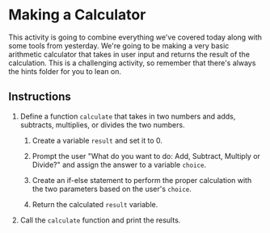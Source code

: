 # Making a Calculator

This activity is going to combine everything we've covered today along with some tools from yesterday. We're going to be making a very basic arithmetic calculator that takes in user input and returns the result of the calculation. This is a challenging activity, so remember that there's always the hints folder for you to lean on.

## Instructions

1. Define a function `calculate` that takes in two numbers and adds, subtracts, multiplies, or divides the two numbers.

    1. Create a variable `result` and set it to 0.

    2. Prompt the user "What do you want to do: Add, Subtract, Multiply or Divide?" and assign the answer to a variable `choice`.

    3. Create an if-else statement to perform the proper calculation with the two parameters based on the user's `choice`.

    4. Return the calculated `result` variable.

2. Call the `calculate` function and print the results.

